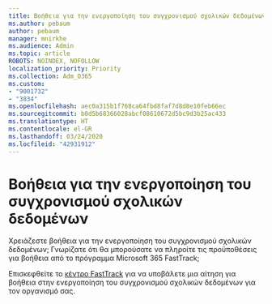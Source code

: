 ```yaml
---
title: Βοήθεια για την ενεργοποίηση του συγχρονισμού σχολικών δεδομένων
ms.author: pebaum
author: pebaum
manager: mnirkhe
ms.audience: Admin
ms.topic: article
ROBOTS: NOINDEX, NOFOLLOW
localization_priority: Priority
ms.collection: Adm_O365
ms.custom:
- "9001732"
- "3834"
ms.openlocfilehash: aec0a315b1f768ca64fbd8faf7d8d8e10feb66ec
ms.sourcegitcommit: b0d5b68366028abcf08610672d5bc9d3b25ac433
ms.translationtype: HT
ms.contentlocale: el-GR
ms.lasthandoff: 03/24/2020
ms.locfileid: "42931912"
---
```

# <a name="help-enabling-school-data-sync"></a>Βοήθεια για την ενεργοποίηση του συγχρονισμού σχολικών δεδομένων

Χρειάζεστε βοήθεια για την ενεργοποίηση του συγχρονισμού σχολικών δεδομένων; Γνωρίζατε ότι θα μπορούσατε να πληροίτε τις προϋποθέσεις για βοήθεια από το πρόγραμμα Microsoft 365 FastTrack;

Επισκεφθείτε το [κέντρο FastTrack](https://www.microsoft.com/fasttrack) για να υποβάλετε μια αίτηση για βοήθεια στην ενεργοποίηση του συγχρονισμού σχολικών δεδομένων για τον οργανισμό σας.

